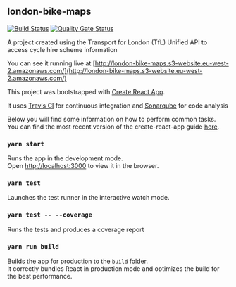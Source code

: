 ## london-bike-maps

[![Build Status](https://travis-ci.org/ryananglem/london-bike-maps.svg?branch=master)](https://travis-ci.org/ryananglem/london-bike-maps)
[![Quality Gate Status](https://sonarcloud.io/api/project_badges/measure?project=london-bike-maps&metric=alert_status)](https://sonarcloud.io/dashboard?id=london-bike-maps)

A project created using the Transport for London (TfL) Unified API to access cycle hire scheme information

You can see it running live at [http://london-bike-maps.s3-website.eu-west-2.amazonaws.com/](http://london-bike-maps.s3-website.eu-west-2.amazonaws.com/)

This project was bootstrapped with [Create React App](https://github.com/facebookincubator/create-react-app).

It uses [Travis CI](https://travis-ci.org/) for continuous integration and [Sonarqube](https://sonarcloud.io/dashboard?id=london-bike-maps) for code analysis

Below you will find some information on how to perform common tasks.<br>
You can find the most recent version of the create-react-app guide [here](https://github.com/facebookincubator/create-react-app/blob/master/packages/react-scripts/template/README.md).

### `yarn start`

Runs the app in the development mode.<br>
Open [http://localhost:3000](http://localhost:3000) to view it in the browser.

### `yarn test`

Launches the test runner in the interactive watch mode.<br>

### `yarn test -- --coverage`

Runs the tests and produces a coverage report

### `yarn run build`

Builds the app for production to the `build` folder.<br>
It correctly bundles React in production mode and optimizes the build for the best performance.
